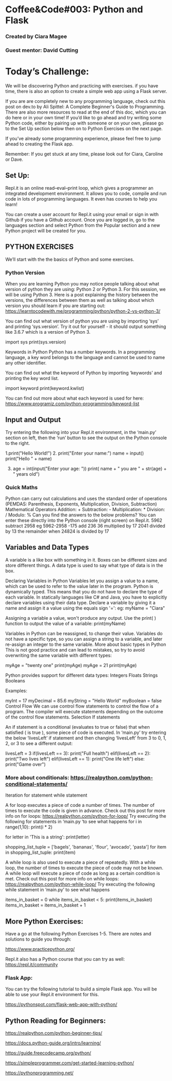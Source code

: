 # Coffee&amp;Code#003: Python and Flask 
### Created by Ciara Magee
### Guest mentor: David Cutting

# Today’s Challenge:

We will be discovering Python and practicing with exercises. if you have time, there is also an option to create a simple web app using a Flask server.

If you are are completely new to any programming language, check out this post on dev.to by Ali Spittel: A Complete Beginner's Guide to Programming. There are also more resources to read at the end of this doc, which you can do here or in your own time! If you’d like to go ahead and try writing some Python code, either by pairing up with someone or on your own, please go to the Set Up section below then on to Python Exercises on the next page.

If you’ve already some programming experience, please feel free to jump ahead to creating the Flask app.

Remember: If you get stuck at any time, please look out for Ciara, Caroline or Dave.


## Set Up: 

Repl.it is an online read–eval–print loop, which gives a programmer an integrated development environment. It allows you to code, compile and run code in lots of programming languages. It even has courses to help you learn!

You can create a user account for Repl.it using your email or sign in with Github if you have a Github account. Once you are logged in, go to the languages section and select Python from the Popular section and a new Python project will be created for you.



## PYTHON EXERCISES

We’ll start with the the basics of Python and some exercises.

### Python Version
When you are learning Python you may notice people talking about what version of python they are using: Python 2 or Python 3. For this session, we will be using Python 3. Here is a post explaining the history between the versions, the differences between them as well as talking about which version you should learn if you are starting out: https://learntocodewith.me/programming/python/python-2-vs-python-3/ 

You can find out what version of python you are using by importing ‘sys’ and printing ‘sys.version’. Try it out for yourself - it should output something like 3.6.7 which is a version of Python 3.


import sys
print(sys.version)

Keywords in Python
Python has a number keywords. In a programming language, a key word belongs to the language and cannot be used to name any other identifier.

You can find out what the keyword of Python by importing ‘keywords’ and printing the key word list.

import keyword
print(keyword.kwlist)

You can find out more about what each keyword is used for here: https://www.programiz.com/python-programming/keyword-list 



## Input and Output

Try entering the following into your Repl.it environment, in the ‘main.py’ section on left, then the ‘run’ button to see the output on the Python console to the right.

1.print("Hello World!")
2. print("Enter your name:")
name = input()
print("Hello " + name)                                                                                                        

3. age = int(input("Enter your age: "))
print( name + " you are " + str(age) + " years old")


### Quick Maths

Python can carry out calculations and uses the standard order of operations (PEMDAS: Parenthesis, Exponents, Multiplication, Division, Subtraction)
Mathematical Operators
Addition: +
Subtraction: -
Multiplication: *
Division: /
Modulo: %
Can you find the answers to the below problems? You can enter these directly into the Python console (right screen) on Repl.it.
5962 subtract 2958 eg 5962-2958
-175 add 236
36 multiplied by 17
2041 divided by 13
the remainder when 24824 is divided by 17

 
## Variables and Data Types
A variable is a like box with something in it. Boxes can be different sizes and store different things. A data type is used to say what type of data is in the box.

Declaring Variables in Python
Variables let you assign a value to a name, which can be used to refer to the value later in the program.
Python is dynamically typed. This means that you do not have to declare the type of each variable. In statically languages like C# and Java, you have to explicitly declare variables using their data type.
Declare a variable by giving it a name and assign it a value using the equals sign '=':
eg: myName = "Ciara"  

Assigning a variable a value, won't produce any output. 
Use the print( ) function to output the value of a variable:
print(myName)

Variables in Python can be reassigned, to change their value. Variables do not have a specific type, so you can assign a string to a variable, and later re-assign an integer to the same variable. More about basic types in Python
This is not good practice and can lead to mistakes, so try to avoid overwriting the same variable with different types:

myAge = "twenty one"
print(myAge)
myAge = 21
print(myAge)


 
Python provides support for different data types:
Integers
Floats
Strings
Booleans

Examples:

myInt = 17
myDecimal = 85.6
myString = "Hello World"
myBoolean = false
Control Flow
We can use control flow statements to control the flow of a program. The compiler will execute statements depending on the outcome of the control flow statements. 
Selection
If statements

An if statement is a conditional (evaluates to true or false) that when satisfied ( is true ), some piece of code is executed. In ‘main.py’ try entering the below ‘livesLeft’ if statement and then changing ‘livesLeft’ from 3  to 0, 1, 2, or 3 to see a different output:

livesLeft = 3
if(livesLeft == 3):
    print("Full health")
elif(livesLeft == 2):
    print("Two lives left")
elif(livesLeft == 1):
    print("One life left")
else:
    print("Game over")



### More about conditionals: https://realpython.com/python-conditional-statements/ 

Iteration
for statement
while statement
 
A for loop executes a piece of code a number of times. The number of times to execute the code is given in advance. Check out this post for more info on for loops: https://realpython.com/python-for-loop/ 
Try executing the following for statements in ‘main.py ‘to see what happens
for i in range(1,10):
  print(i * 2)
  
for letter in 'This is a string':
  print(letter)
 
shopping_list_tuple = ['bagels', 'bananas', 'flour', 'avocado', 'pasta']
for item in shopping_list_tuple:
  print(item)
 
A while loop is also used to execute a piece of repeatedly. With a while loop, the number of times to execute the piece of code may not be known. A while loop will execute a piece of code as long as a certain condition is met. Check out this post for more info on while loops: https://realpython.com/python-while-loop/ 
Try executing the following while statement in ‘main.py’ to see what happens
  
items_in_basket = 0
while items_in_basket < 5:
  print(items_in_basket)
  items_in_basket = items_in_basket + 1

 

## More Python Exercises:

Have a go at the following Python Exercises 1-5. There are notes and solutions to guide you through:

https://www.practicepython.org/

Repl.it also has a Python course that you can try as well: https://repl.it/community 


### Flask App:

You can try the following tutorial to build a simple Flask app. You will be able to use your Repl.it environment for this.

https://pythonspot.com/flask-web-app-with-python/ 


## Python Reading for Beginners:

https://realpython.com/python-beginner-tips/

https://docs.python-guide.org/intro/learning/

https://guide.freecodecamp.org/python/

https://simpleprogrammer.com/get-started-learning-python/

https://pythonprogramming.net/ 

